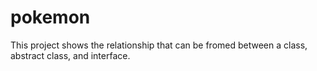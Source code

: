 # pokemon
This project shows the relationship that can be fromed between a class, abstract class, and interface. 
